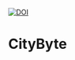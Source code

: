 [![DOI](https://zenodo.org/badge/{github_id}.svg)](https://zenodo.org/badge/latestdoi/{github_id})
# CityByte
